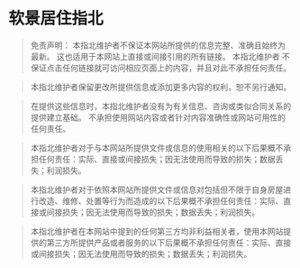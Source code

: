 # 软景居住指北

> 免责声明：
> 本指北维护者不保证本网站所提供的信息完整、准确且始终为最新。 这也适用于本网站上直接或间接引用的所有链接。 本指北维护者 不保证点击任何链接就可访问相应页面上的内容，并且对此不承担任何责任。

> 本指北维护者保留更改所提供信息或添加更多内容的权利，恕不另行通知。

> 在提供这些信息时，本指北维护者没有为有关信息、咨询或类似合同关系的提供建立基础。 不承担使用网站内容或者针对内容准确性或网站可用性的任何责任。

> 本指北维护者对于与本网站所提供文件或信息的使用相关的以下后果概不承担任何责任：实际、直接或间接损失；因无法使用而导致的损失；数据丢失；利润损失。

> 本指北维护者对于依照本网站所提供文件或信息对包括但不限于自身房屋进行改造、维修、处置等行为而造成的以下后果概不承担任何责任：实际、直接或间接损失；因无法使用而导致的损失；数据丢失；利润损失。

> 本指北维护者在本网站中提到的任何第三方均非利益相关者，使用本网站提供的第三方所提供产品或者服务的以下后果概不承担任何责任：实际、直接或间接损失；因无法使用而导致的损失；数据丢失；利润损失。
